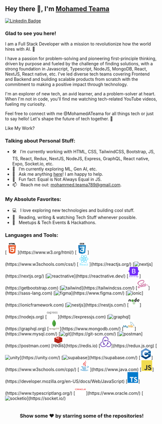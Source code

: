 ## Hey there 👋, I'm [Mohamed Teama](https://github.com/MohamedATeama/)

[![Linkedin Badge](https://img.shields.io/badge/-Linkedin-00acee?style=flat-square&logo=Linkedin&logoColor=white)](https://www.linkedin.com/in/mohammed-teama-1a40571aa?utm_source=share&utm_campaign=share_via&utm_content=profile&utm_medium=android_app)

### Glad to see you here!

I am a Full Stack Developer with a mission to revolutionize how the world hires with AI. 🚀

I have a passion for problem-solving and pioneering first-principle thinking, driven by purpose and fueled by the challenge of finding solutions, with a strong foundation in Javascript, Typescript, NodeJS, MongoDB, React, NextJS, React native, etc. I've led diverse tech teams covering Frontend and Backend and building scalable products from scratch with the commitment to making a positive impact through technology.

I'm an explorer of new tech, an avid learner, and a problem-solver at heart. When I'm not in code, you'll find me watching tech-related YouTube videos, fueling my curiosity.

Feel free to connect with me @MohamedATeama for all things tech or just to say hello! Let's shape the future of tech together. 🌟

Like My Work?

### Talking about Personal Stuff:

- 🛠 &nbsp; I’m currently working with HTML, CSS, TailwindCSS, Bootstrap, JS, TS, React, Redux, NextJS, NodeJS, Express, GraphQL, React native, Expo, Socket.io, etc.
- 🚀 &nbsp; I’m currently exploring ML, Gen AI, etc.
- 💬 &nbsp; Ask me anything [here](https://github.com/MohamedATeama/MohamedATeama/issues/1#issue-2042622432)! I am happy to help.
- 👾 &nbsp; Fun fact: Equal is Not Always Equal in JS.
- 📫 &nbsp; Reach me out: mohammed.teama789@gmail.com.

### My Absolute Favorites:

- 💻 &nbsp; I love exploring new technologies and building cool stuff.
- 📰 &nbsp; Reading, writing & watching Tech Stuff whenever possible.
- 🍕 &nbsp; Meetups & Tech Events & Hackathons.

<h3 align="left">Languages and Tools:</h3>
[<img src="https://raw.githubusercontent.com/devicons/devicon/master/icons/html5/html5-original-wordmark.svg" alt="html5" width="36" height="36">](https://www.w3.org/html/)
[<img src="https://raw.githubusercontent.com/devicons/devicon/master/icons/css3/css3-original-wordmark.svg" alt="css3" width="36" height="36">](https://www.w3schools.com/css/)
[<img src="https://raw.githubusercontent.com/devicons/devicon/master/icons/react/react-original-wordmark.svg" alt="react" width="36" height="36">](https://reactjs.org/)
[<img src="https://cdn.worldvectorlogo.com/logos/nextjs-2.svg" alt="nextjs" width="36" height="36">](https://nextjs.org/)
[<img src="https://reactnative.dev/img/header_logo.svg" alt="reactnative" width="36" height="36">](https://reactnative.dev/)
[<img src="https://raw.githubusercontent.com/devicons/devicon/master/icons/bootstrap/bootstrap-plain-wordmark.svg" alt="bootstrap" width="36" height="36">](https://getbootstrap.com)
[<img src="https://www.vectorlogo.zone/logos/tailwindcss/tailwindcss-icon.svg" alt="tailwind" width="36" height="36">](https://tailwindcss.com/)
[<img src="https://raw.githubusercontent.com/devicons/devicon/master/icons/sass/sass-original.svg" alt="sass" width="36" height="36">](https://sass-lang.com)
[<img src="https://www.vectorlogo.zone/logos/figma/figma-icon.svg" alt="figma" width="36" height="36">](https://www.figma.com/)
[<img src="https://upload.wikimedia.org/wikipedia/commons/d/d1/Ionic_Logo.svg" alt="ionic" width="36" height="36">](https://ionicframework.com)
[<img src="https://nestjs.com/img/logo-small.svg" alt="nestjs" width="36" height="36">](https://nestjs.com/)
[<img src="https://raw.githubusercontent.com/devicons/devicon/master/icons/nodejs/nodejs-original-wordmark.svg" alt="nodejs" width="36" height="36">](https://nodejs.org)
[<img src="https://raw.githubusercontent.com/devicons/devicon/master/icons/express/express-original-wordmark.svg" alt="express" width="36" height="36">](https://expressjs.com)
[<img src="https://www.vectorlogo.zone/logos/graphql/graphql-icon.svg" alt="graphql" width="36" height="36">](https://graphql.org)
[<img src="https://raw.githubusercontent.com/devicons/devicon/master/icons/mongodb/mongodb-original-wordmark.svg" alt="mongodb" width="36" height="36">](https://www.mongodb.com/)
[<img src="https://raw.githubusercontent.com/devicons/devicon/master/icons/mysql/mysql-original-wordmark.svg" alt="mysql" width="36" height="36">](https://www.mysql.com/)
[<img src="https://www.vectorlogo.zone/logos/git-scm/git-scm-icon.svg" alt="git" width="36" height="36">](https://git-scm.com/)
[<img src="https://www.vectorlogo.zone/logos/getpostman/getpostman-icon.svg" alt="postman" width="36" height="36">](https://postman.com)
[<img src="https://raw.githubusercontent.com/devicons/devicon/master/icons/redis/redis-original-wordmark.svg" alt="redis" width="36" height="36">](https://redis.io)
[<img src="https://raw.githubusercontent.com/devicons/devicon/master/icons/redux/redux-original.svg" alt="redux" width="36" height="36">](https://redux.js.org)
[<img src="https://www.vectorlogo.zone/logos/unity3d/unity3d-icon.svg" alt="unity" width="36" height="36">](https://unity.com/)
[<img src="https://www.vectorlogo.zone/logos/supabase/supabase-icon.svg" alt="supabase" width="36" height="36">](https://supabase.com/)
[<img src="https://raw.githubusercontent.com/devicons/devicon/master/icons/cplusplus/cplusplus-original.svg" alt="cplusplus" width="36" height="36">](https://www.w3schools.com/cpp/)
[<img src="https://raw.githubusercontent.com/devicons/devicon/master/icons/java/java-original.svg" alt="java" width="36" height="36">](https://www.java.com)
[<img src="https://raw.githubusercontent.com/devicons/devicon/master/icons/javascript/javascript-original.svg" alt="javascript" width="36" height="36">](https://developer.mozilla.org/en-US/docs/Web/JavaScript)
[<img src="https://raw.githubusercontent.com/devicons/devicon/master/icons/typescript/typescript-original.svg" alt="typescript" width="36" height="36">](https://www.typescriptlang.org/)
[<img src="https://raw.githubusercontent.com/devicons/devicon/master/icons/oracle/oracle-original.svg" alt="oracle" width="36" height="36">](https://www.oracle.com/)
[<img src="https://www.vectorlogo.zone/logos/socketio/socketio-icon.svg" alt="socketio" width="36" height="36">](https://socket.io/)

#

<div align="center">

### Show some ❤️ by starring some of the repositories!

</div>

